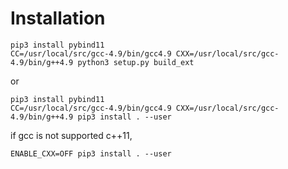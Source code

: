 # Installation

```
pip3 install pybind11
CC=/usr/local/src/gcc-4.9/bin/gcc4.9 CXX=/usr/local/src/gcc-4.9/bin/g++4.9 python3 setup.py build_ext
```

or

```
pip3 install pybind11
CC=/usr/local/src/gcc-4.9/bin/gcc4.9 CXX=/usr/local/src/gcc-4.9/bin/g++4.9 pip3 install . --user
```

if gcc is not supported c++11,

```
ENABLE_CXX=OFF pip3 install . --user
```